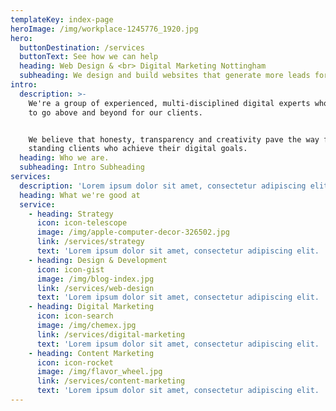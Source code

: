 ```yaml
---
templateKey: index-page
heroImage: /img/workplace-1245776_1920.jpg
hero:
  buttonDestination: /services
  buttonText: See how we can help
  heading: Web Design & <br> Digital Marketing Nottingham
  subheading: We design and build websites that generate more leads for your business.
intro:
  description: >-
    We're a group of experienced, multi-disciplined digital experts who strive
    to go above and beyond for our clients. 


    We believe that honesty, transparency and creativity pave the way for long
    standing clients who achieve their digital goals.
  heading: Who we are.
  subheading: Intro Subheading
services:
  description: 'Lorem ipsum dolor sit amet, consectetur adipiscing elit. '
  heading: What we're good at
  service:
    - heading: Strategy
      icon: icon-telescope
      image: /img/apple-computer-decor-326502.jpg
      link: /services/strategy
      text: 'Lorem ipsum dolor sit amet, consectetur adipiscing elit. '
    - heading: Design & Development
      icon: icon-gist
      image: /img/blog-index.jpg
      link: /services/web-design
      text: 'Lorem ipsum dolor sit amet, consectetur adipiscing elit. '
    - heading: Digital Marketing
      icon: icon-search
      image: /img/chemex.jpg
      link: /services/digital-marketing
      text: 'Lorem ipsum dolor sit amet, consectetur adipiscing elit. '
    - heading: Content Marketing
      icon: icon-rocket
      image: /img/flavor_wheel.jpg
      link: /services/content-marketing
      text: 'Lorem ipsum dolor sit amet, consectetur adipiscing elit. '
---
```


